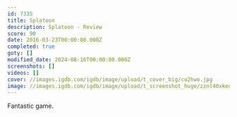 ```yaml
---
id: 7335
title: Splatoon
description: Splatoon - Review
score: 90
date: 2016-03-23T00:00:00.000Z
completed: true
goty: []
modified_date: 2024-08-16T00:00:00.000Z
screenshots: []
videos: []
cover: //images.igdb.com/igdb/image/upload/t_cover_big/co2hwo.jpg
image: //images.igdb.com/igdb/image/upload/t_screenshot_huge/zznl40xkeo6zkc7m7q0g.jpg
---
```

Fantastic game. 